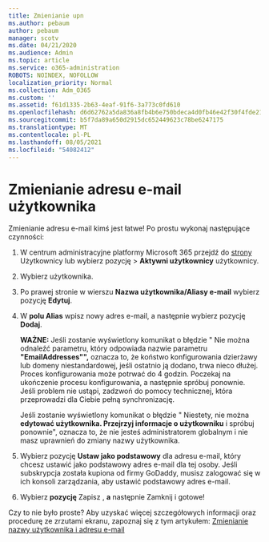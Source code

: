 ```yaml
---
title: Zmienianie upn
ms.author: pebaum
author: pebaum
manager: scotv
ms.date: 04/21/2020
ms.audience: Admin
ms.topic: article
ms.service: o365-administration
ROBOTS: NOINDEX, NOFOLLOW
localization_priority: Normal
ms.collection: Adm_O365
ms.custom: ''
ms.assetid: f61d1335-2b63-4eaf-91f6-3a773c0fd610
ms.openlocfilehash: d6d62762a5da836a8fb4b6e750bdeca4d0fb46e42f30f4fde2183550e5d2210f
ms.sourcegitcommit: b5f7da89a650d2915dc652449623c78be6247175
ms.translationtype: MT
ms.contentlocale: pl-PL
ms.lasthandoff: 08/05/2021
ms.locfileid: "54082412"
---
```

# <a name="change-a-users-email-address"></a>Zmienianie adresu e-mail użytkownika

Zmienianie adresu e-mail kimś jest łatwe! Po prostu wykonaj następujące czynności:
  
1. W centrum administracyjne platformy Microsoft 365 przejdź do [strony](https://go.microsoft.com/fwlink/p/?linkid=834822) Użytkownicy lub wybierz pozycję  \> **Aktywni użytkownicy** użytkownicy.
    
2. Wybierz użytkownika.
    
3. Po prawej stronie w wierszu **Nazwa użytkownika/Aliasy e-mail** wybierz pozycję **Edytuj**.
    
4. W **polu Alias** wpisz nowy adres e-mail, a następnie wybierz pozycję **Dodaj**.
    
    **WAŻNE:** Jeśli zostanie wyświetlony komunikat o błędzie " Nie można odnaleźć parametru, który odpowiada nazwie parametru **"EmailAddresses"",** oznacza to, że koństwo konfigurowania dzierżawy lub domeny niestandardowej, jeśli ostatnio ją dodano, trwa nieco dłużej. Proces konfigurowania może potrwać do 4 godzin. Poczekaj na ukończenie procesu konfigurowania, a następnie spróbuj ponownie. Jeśli problem nie ustąpi, zadzwoń do pomocy technicznej, która przeprowadzi dla Ciebie pełną synchronizację.
    
    Jeśli zostanie wyświetlony komunikat o błędzie " Niestety, nie można **edytować użytkownika. Przejrzyj informacje o użytkowniku** i spróbuj ponownie", oznacza to, że nie jesteś administratorem globalnym i nie masz uprawnień do zmiany nazwy użytkownika.
    
5. Wybierz pozycję **Ustaw jako podstawowy** dla adresu e-mail, który chcesz ustawić jako podstawowy adres e-mail dla tej osoby. Jeśli subskrypcja została kupiona od firmy GoDaddy, musisz zalogować się w ich konsoli zarządzania, aby ustawić podstawowy adres e-mail. 
    
6. Wybierz **pozycję** Zapisz , **a** następnie Zamknij i gotowe!
    
Czy to nie było proste? Aby uzyskać więcej szczegółowych informacji oraz procedurę ze zrzutami ekranu, zapoznaj się z tym artykułem: [Zmienianie nazwy użytkownika i adresu e-mail](https://docs.microsoft.com/microsoft-365/admin/add-users/change-a-user-name-and-email-address)
  

